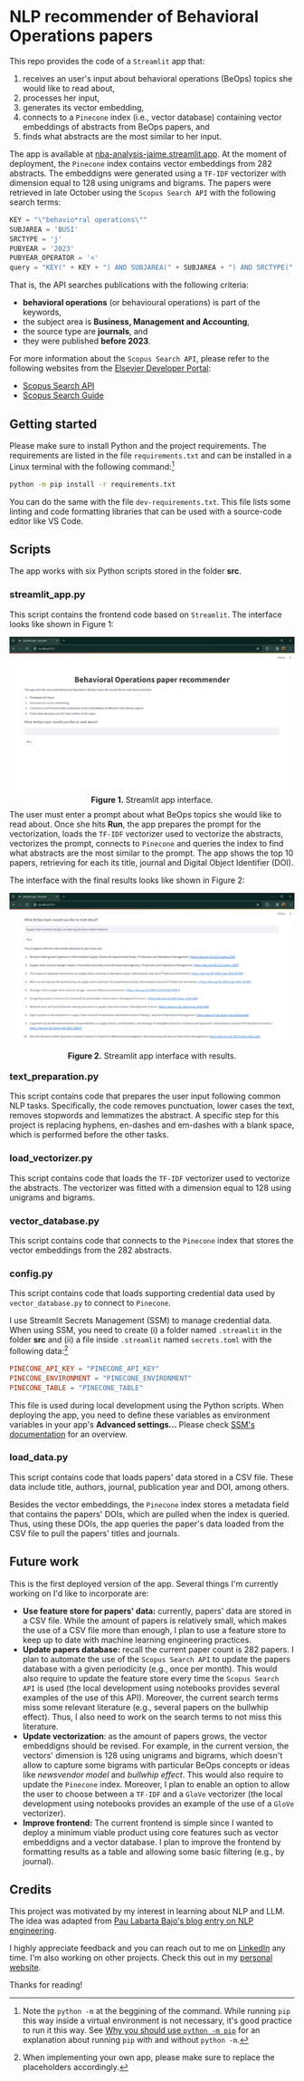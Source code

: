 # NLP recommender of Behavioral Operations papers

This repo provides the code of a `Streamlit` app that:

1. receives an user's input about behavioral operations (BeOps) topics she would like to read about,
2. processes her input,
3. generates its vector embedding,
4. connects to a `Pinecone` index (i.e., vector database) containing vector embeddings of abstracts from BeOps papers, and
5. finds what abstracts are the most similar to her input.

The app is available at [nba-analysis-jaime.streamlit.app](https://nba-analysis-jaime.streamlit.app/). At the moment of deployment, the `Pinecone` index contains vector embeddings from 282 abstracts. The embeddigns were generated using a `TF-IDF` vectorizer with dimension equal to 128 using unigrams and bigrams. The papers were retrieved in late October using the `Scopus Search API` with the following search terms:

```python
KEY = "\"behavio*ral operations\""
SUBJAREA = 'BUSI'
SRCTYPE = 'j'
PUBYEAR = '2023'
PUBYEAR_OPERATOR = '<'
query = "KEY(" + KEY + ") AND SUBJAREA(" + SUBJAREA + ") AND SRCTYPE(" + SRCTYPE + ") AND PUBYEAR " + PUBYEAR_OPERATOR + " " + PUBYEAR
```

That is, the API searches publications with the following criteria:

- **behavioral operations** (or behavioural operations) is part of the keywords,
- the subject area is **Business, Management and Accounting**,
- the source type are **journals**, and
- they were published **before 2023**.

For more information about the `Scopus Search API`, please refer to the following websites from the [Elsevier Developer Portal](https://dev.elsevier.com/):

- [Scopus Search API](https://dev.elsevier.com/documentation/SCOPUSSearchAPI.wadl)
- [Scopus Search Guide](https://dev.elsevier.com/sc_search_tips.html)

## Getting started

Please make sure to install Python and the project requirements. The requirements are listed in the file `requirements.txt` and can be installed in a Linux terminal with the following command:[^1]

[^1]: Note the `python -m` at the beggining of the command. While running `pip` this way inside a virtual environment is not necessary, it's good practice to run it this way. See [Why you should use `python -m pip`](https://snarky.ca/why-you-should-use-python-m-pip/) for an explanation about running `pip` with and without `python -m`.

```bash
python -m pip install -r requirements.txt
```

You can do the same with the file `dev-requirements.txt`. This file lists some linting and code formatting libraries that can be used with a source-code editor like VS Code.

## Scripts

The app works with six Python scripts stored in the folder **src**.

### streamlit_app.py

This script contains the frontend code based on `Streamlit`. The interface looks like shown in Figure 1:

<p style="line-height:0.5" align="center">
    <img src="images/app1.png" alt="Interface of the app, which shows the app's title, lists its processing steps and prompts the user for her input"/>
</p>
<p style="line-height:0.5" align="center"><b>Figure 1.</b> Streamlit app interface.</p>

The user must enter a prompt about what BeOps topics she would like to read about. Once she hits **Run**, the app prepares the prompt for the vectorization, loads the `TF-IDF` vectorizer used to vectorize the abstracts, vectorizes the prompt, connects to `Pinecone` and queries the index to find what abstracts are the most similar to the prompt. The app shows the top 10 papers, retrieving for each its title, journal and Digital Object Identifier (DOI).

The interface with the final results looks like shown in Figure 2:

<p style="line-height:0.5" align="center">
    <img src="images/app2.png" alt="Main interface of the app showing results from an user that would like to read BeOps papers about Supply chain contract design considering decision maker behavior"/>
</p>
<p style="line-height:0.5" align="center"><b>Figure 2.</b> Streamlit app interface with results.</p>

### text_preparation.py

This script contains code that prepares the user input following common NLP tasks. Specifically, the code removes punctuation, lower cases the text, removes stopwords and lemmatizes the abstract. A specific step for this project is replacing hyphens, en-dashes and em-dashes with a blank space, which is performed before the other tasks.

### load_vectorizer.py

This script contains code that loads the `TF-IDF` vectorizer used to vectorize the abstracts. The vectorizer was fitted with a dimension equal to 128 using unigrams and bigrams.

### vector_database.py

This script contains code that connects to the `Pinecone` index that stores the vector embeddings from the 282 abstracts.

### config.py

This script contains code that loads supporting credential data used by `vector_database.py` to connect to `Pinecone`.

I use Streamlit Secrets Management (SSM) to manage credential data. When using SSM, you need to create (i) a folder named `.streamlit` in the folder **src** and (ii) a file inside `.streamlit` named `secrets.toml` with the following data:[^3]

```toml
PINECONE_API_KEY = "PINECONE_API_KEY"
PINECONE_ENVIRONMENT = "PINECONE_ENVIRONMENT"
PINECONE_TABLE = "PINECONE_TABLE"
```

[^3]: When implementing your own app, please make sure to replace the placeholders accordingly.

This file is used during local development using the Python scripts. When deploying the app, you need to define these variables as environment variables in your app's **Advanced settings...** Please check [SSM's documentation](https://docs.streamlit.io/streamlit-community-cloud/deploy-your-app/secrets-management) for an overview.

### load_data.py

This script contains code that loads papers' data stored in a CSV file. These data include title, authors, journal, publication year and DOI, among others.

Besides the vector embeddings, the `Pinecone` index stores a metadata field that contains the papers' DOIs, which are pulled when the index is queried. Thus, using these DOIs, the app queries the paper's data loaded from the CSV file to pull the papers' titles and journals.

## Future work

This is the first deployed version of the app. Several things I'm currently working on I'd like to incorporate are:

- **Use feature store for papers' data:** currently, papers' data are stored in a CSV file. While the amount of papers is relatively small, which makes the use of a CSV file more than enough, I plan to use a feature store to keep up to date with machine learning engineering practices.
- **Update papers database:** recall the current paper count is 282 papers. I plan to automate the use of the `Scopus Search API` to update the papers database with a given periodicity (e.g., once per month). This would also require to update the feature store every time the `Scopus Search API` is used (the local development using notebooks provides several examples of the use of this API). Moreover, the current search terms miss some relevant literature (e.g., several papers on the bullwhip effect). Thus, I also need to work on the search terms to not miss this literature.
- **Update vectorization**: as the amount of papers grows, the vector embeddigns should be revised. For example, in the current version, the vectors' dimension is 128 using unigrams and bigrams, which doesn't allow to capture some bigrams with particular BeOps concepts or ideas like *newsvendor model* and *bullwhip effect*. This would also require to update the `Pinecone` index. Moreover, I plan to enable an option to allow the user to choose between a `TF-IDF` and a `GloVe` vectorizer (the local development using notebooks provides an example of the use of a `GloVe` vectorizer).
- **Improve frontend:** The current frontend is simple since I wanted to deploy a minimum viable product using core features such as vector embeddigns and a vector database. I plan to improve the frontend by formatting results as a table and allowing some basic filtering (e.g., by journal).  

## Credits

This project was motivated by my interest in learning about NLP and LLM. The idea was adapted from [Pau Labarta Bajo's blog entry on NLP engineering](https://datamachines.xyz/2022/11/22/one-project-to-become-an-nlp-engineer/).

I highly appreciate feedback and you can reach out to me on [LinkedIn](https://bit.ly/jaime-linkedin) any time. I'm also working on other projects. Check this out in my [personal website](https://bit.ly/jaime-website).

Thanks for reading!
